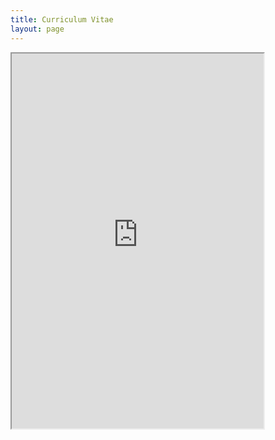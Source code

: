 ```yaml
---
title: Curriculum Vitae
layout: page
---
```


<!-- <embed src="./assets/pdfs/Chumley-CV.pdf" type="application/pdf" width="100%" height="600px" /> -->

<!-- <iframe src="./assets/pdfs/Chumley-CV.pdf" width="100%" height="600px"></iframe> -->

<iframe src="https://drive.google.com/file/d/1wqRcgD1XU0vTYTbNhA1krQSKAIt8TYVE/preview" width="80%" height="600" allow="autoplay"></iframe>